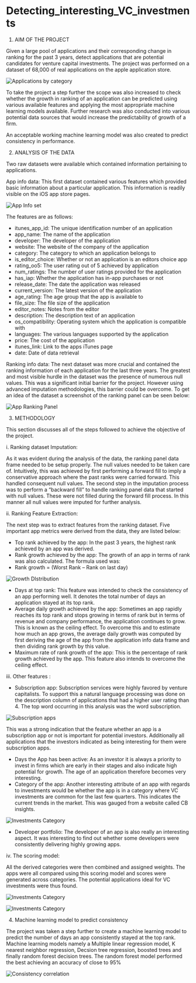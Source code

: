 # Detecting_interesting_VC_investments
1.	AIM OF THE PROJECT

Given a large pool of applications and their corresponding change in ranking for the past 3 years, detect applications that are potential candidates for venture capital investments.
The project was performed on a dataset of 68,000 of real applications on the apple application store. 

![Applications by category](/images/appcat.png)

To take the project a step further the scope was also increased to check whether the growth in ranking of an application can be predicted using various available features and applying the most appropriate machine learning models available.
Further research was also conducted into various potential data sources that would increase the predictability of growth of a firm.

An acceptable working machine learning model was also created to predict consistency in performance.

2.	ANALYSIS OF THE DATA

Two raw datasets were available which contained information pertaining to applications. 

App info data: 
This first dataset contained various features which provided basic information about a particular application. This information is readily visible on the iOS app store pages. 

![App Info set](/images/app%20info.png)


The features are as follows:
*	itunes_app_id: The unique identification number of an application
*	app_name: The name of the application
*	developer: The developer of the application
*	website:  The website of the company of the application 
*	category: The category to which an application belongs to
*	is_editor_choice:  Whether or not an application is an editors choice app
*	rating_oo5: The user rating out of 5 achieved by application
*	num_ratings: The number of user ratings provided for the application
*	has_iap: Whether the application has in-app purchases or not
*	release_date: The date the application was released
*	current_version: The latest version of the application
*	age_rating: The age group that the app is available to
*	file_size: The file size of the application
*	editor_notes: Notes from the editor
*	description:  The description text of an application
*	os_compatibility: Operating system which the application is compatible with
*	languages: The various languages supported by the application
*	price: The cost of the application
*	itunes_link: Link to the apps iTunes page
*	date: Date of data retrieval
 
Ranking info data: 
The next dataset was more crucial and contained the ranking information of each application for the last three years. The greatest and most visible hurdle in the dataset was the presence of numerous null values. This was a significant initial barrier for the project.
However using advanced imputation methodologies, this barrier could be overcome. To get an idea of the dataset a screenshot of the ranking panel can be seen below:

![App Ranking Panel](/images/ranking.png)

 



3.	METHODOLOGY

This section discusses all of the steps followed to achieve the objective of the project.


i.	Ranking dataset Imputation: 

As it was evident during the analysis of the data, the ranking panel data frame needed to be setup properly. The null values needed to be taken care of.
Intuitively, this was achieved by first performing a forward fill to imply a conservative approach where the past ranks were carried forward. This handled consequent null values. The second step in the imputation process was to perform a “backward fill” to handle ranking panel data that started with null values. These were not filled during the forward fill process.
In this manner all null values were imputed for further analysis.


ii.	Ranking Feature Extraction:

The next step was to extract features from the ranking dataset. 
Five important app metrics were derived from the data, they are listed below:
*	Top rank achieved by the app: In the past 3 years, the highest rank achieved by an app was derived.
*	Rank growth achieved by the app: The growth of an app in terms of rank was also calculated. The formula used was:
*	Rank growth = (Worst Rank – Rank on last day)

![Growth DIstribution](/images/Growth_dist.png)


*	Days at top rank: This feature was intended to check the consistency of an app performing well. It denotes the total number of days an application stayed at its top rank.
*	Average daily growth achieved by the app: Sometimes an app rapidly reaches its top rank and stops growing in terms of rank but in terms of revenue and company performance, the application continues to grow. This is known as the ceiling effect. To overcome this and to estimate how much an app grows, the average daily growth was computed by first deriving the age of the app from the application info data frame and then dividing rank growth by this value.
*	Maximum rate of rank growth of the app: This is the percentage of rank growth achieved by the app. This feature also intends to overcome the ceiling effect.

iii.	Other features :

*	Subscription app: Subscription services were highly favored by venture capitalists. To support this a natural language processing was done on the description column of applications that had a higher user rating than 4. The top word occurring in this analysis was the word subscription. 

![Subscription apps](/images/Subscription_imp.png)


This was a strong indication that the feature whether an app is a subscription app or not is important for potential investors. Additionally all applications that the investors indicated as being interesting for them were subscription apps.

*	Days the App has been active: As an investor it is always a priority to invest in firms which are early in their stages and also indicate high potential for growth. The age of an application therefore becomes very interesting.
*	Category of the app: Another interesting attribute of an app with regards to investments would be whether the app is in a category where VC investments are common for the last few quarters. This indicates the current trends in the market. This was gauged from a website called CB insights.

![Investments Category](/images/Investments.png)


*	Developer portfolio: The developer of an app is also really an interesting aspect. It was interesting to find out whether some developers were consistently delivering highly growing apps.



iv.	The scoring model:

All the derived categories were then combined and assigned weights. The apps were all compared using this scoring model and scores were generated across categories. The potential applications ideal for VC investments were thus found.

![Investments Category](/images/Scoring_model.png)

![Investments Category](/images/Results.png)

4. Machine learning model to predict consistency

The project was taken a step further to create a machine learning model to predict the number of days an app consistently stayed at the top rank. Machine learning models namely a Multiple linear regression model, K nearest neighbor regression, Decsion tree regression, boosted trees and finally random forest decision trees. The random forest model performed the best achieving an accuracy of close to 95%


![Consistency correlation](/images/trd.png)
